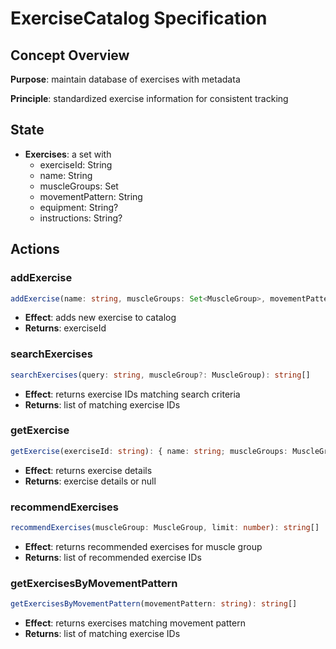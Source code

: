 # ExerciseCatalog Specification

## Concept Overview

**Purpose**: maintain database of exercises with metadata

**Principle**: standardized exercise information for consistent tracking

## State

- **Exercises**: a set with
  - exerciseId: String
  - name: String
  - muscleGroups: Set<MuscleGroup>
  - movementPattern: String
  - equipment: String?
  - instructions: String?

## Actions

### addExercise
```typescript
addExercise(name: string, muscleGroups: Set<MuscleGroup>, movementPattern: string, equipment?: string, instructions?: string): string
```
- **Effect**: adds new exercise to catalog
- **Returns**: exerciseId

### searchExercises
```typescript
searchExercises(query: string, muscleGroup?: MuscleGroup): string[]
```
- **Effect**: returns exercise IDs matching search criteria
- **Returns**: list of matching exercise IDs

### getExercise
```typescript
getExercise(exerciseId: string): { name: string; muscleGroups: MuscleGroup[]; movementPattern: string; equipment: string; instructions: string } | null
```
- **Effect**: returns exercise details
- **Returns**: exercise details or null

### recommendExercises
```typescript
recommendExercises(muscleGroup: MuscleGroup, limit: number): string[]
```
- **Effect**: returns recommended exercises for muscle group
- **Returns**: list of recommended exercise IDs

### getExercisesByMovementPattern
```typescript
getExercisesByMovementPattern(movementPattern: string): string[]
```
- **Effect**: returns exercises matching movement pattern
- **Returns**: list of matching exercise IDs
